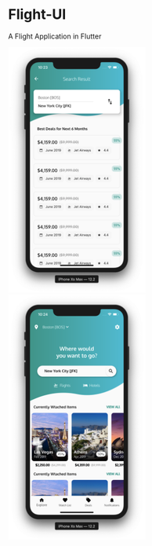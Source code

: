 # Flight-UI
A Flight Application in Flutter


<div>
<img src="screenshots/ss1.png" width="280" height="500"> <img src="screenshots/ss2.png" width="280" height="500">
</div>
